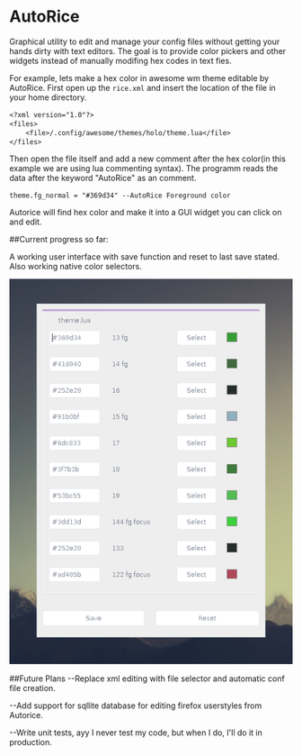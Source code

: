 # AutoRice
Graphical utility to edit and manage your config files without getting your hands dirty with text editors.
The goal is to provide color pickers and other widgets instead of manually modifing hex codes in text fies.

For example, lets make a hex color in awesome wm theme editable by AutoRice. First open up the ```rice.xml``` and insert the location of the file in your home directory.
```
<?xml version="1.0"?>
<files>
	<file>/.config/awesome/themes/holo/theme.lua</file>
</files>
```
Then open the file itself and add a new comment after the hex color(in this example we are using lua commenting syntax). The programm reads the data after the keyword "AutoRice" as an comment.
```
theme.fg_normal = "#369d34" --AutoRice Foreground color
```
Autorice will find hex color and make it into a GUI widget you can click on and edit.

##Current progress so far:

A working user interface with save function and reset to last save stated. Also working native color selectors.

![alt tag](https://raw.githubusercontent.com/UltraNyan/autorice/master/Screenshots/shot1.png)

##Future Plans
--Replace xml editing with file selector and automatic conf file creation.

--Add support for sqllite database for editing firefox userstyles from Autorice.

--Write unit tests, ayy I never test my code, but when I do, I'll do it in production.


